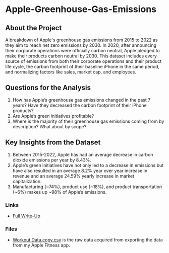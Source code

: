 # Apple-Greenhouse-Gas-Emissions

## About the Project
A breakdown of Apple's greenhouse gas emissions from 2015 to 2022 as they aim to reach net zero emissions by 2030. In 2020, after announcing their corporate operations were officially carbon neutral, Apple pledged to make their products carbon neutral by 2030. This dataset includes every source of emissions from both their corporate operations and their product life cycle, the carbon footprint of their baseline iPhone in the same period, and normalizing factors like sales, market cap, and employees.

## Questions for the Analysis
1. How has Apple’s greenhouse gas emissions changed in the past 7 years? Have they decreased the carbon footprint of their iPhone products? 
2. Are Apple’s green initiatives profitable?
3. Where is the majority of their greenhouse gas emissions coming from by description? What about by scope?

## Key Insights from the Dataset
1. Between 2015-2022, Apple has had an average decrease in carbon dioxide emissions per year by 8.43%.
2. Apple’s green initiatives have not only led to a decrease in emissions but have also resulted in an average 8.2% year over year increase in revenue and an average 24.59% yearly increase in market capitalization.
3. Manufacturing (~74%), product use (~18%), and product transportation (~6%) makes up ~98% of Apple’s emissions. 

### Links
* [Full Write-Up]()

### Files
* [Workout Data.copy.csv](https://github.com/bernie236/Fitness-Goals/blob/main/Workout%20Data.copy.csv) is the raw data acquired from exporting the data from my Apple Fitness app.
